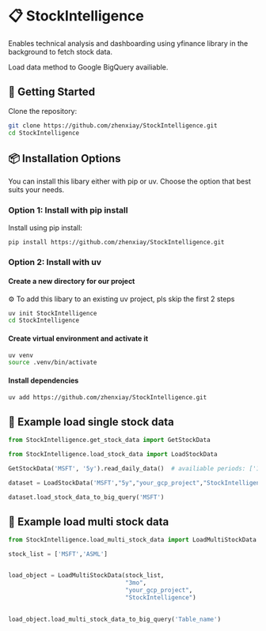 
# 📋 StockIntelligence

Enables technical analysis and dashboarding using yfinance library in the background to fetch stock data.

Load data method to Google BigQuery availiable.

## 🚀 Getting Started

Clone the repository:

```bash
git clone https://github.com/zhenxiay/StockIntelligence.git
cd StockIntelligence
```

## 📦 Installation Options

You can install this libary either with pip or uv. Choose the option that best suits your needs.

### Option 1: Install with pip install

Install using pip install:

```bash
pip install https://github.com/zhenxiay/StockIntelligence.git
```

### Option 2: Install with uv

#### Create a new directory for our project

⚙️ To add this libary to an existing uv project, pls skip the first 2 steps

```bash
uv init StockIntelligence
cd StockIntelligence
```

#### Create virtual environment and activate it

```bash
uv venv
source .venv/bin/activate
```

#### Install dependencies
```bash
uv add https://github.com/zhenxiay/StockIntelligence.git
```

## 🚀 Example load single stock data

```python
from StockIntelligence.get_stock_data import GetStockData

from StockIntelligence.load_stock_data import LoadStockData

GetStockData('MSFT', '5y').read_daily_data()  # availiable periods: ['1d', '5d', '1mo', '3mo', '6mo', '1y', '2y', '5y', '10y', 'ytd', 'max']

dataset = LoadStockData('MSFT',"5y","your_gcp_project","StockIntelligence")

dataset.load_stock_data_to_big_query('MSFT')
```

## 🚀 Example load multi stock data

```python
from StockIntelligence.load_multi_stock_data import LoadMultiStockData

stock_list = ['MSFT','ASML']


load_object = LoadMultiStockData(stock_list,
                                 "3mo",
                                 "your_gcp_project",
                                 "StockIntelligence")

                                 
load_object.load_multi_stock_data_to_big_query('Table_name')
```
